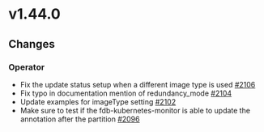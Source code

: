 # v1.44.0

## Changes

### Operator

* Fix the update status setup when a different image type is used [#2106](https://github.com/FoundationDB/fdb-kubernetes-operator/pull/2106)
* Fix typo in documentation mention of redundancy_mode [#2104](https://github.com/FoundationDB/fdb-kubernetes-operator/pull/2104)
* Update examples for imageType setting [#2102](https://github.com/FoundationDB/fdb-kubernetes-operator/pull/2102)
* Make sure to test if the fdb-kubernetes-monitor is able to update the annotation after the partition [#2096](https://github.com/FoundationDB/fdb-kubernetes-operator/pull/2096)
